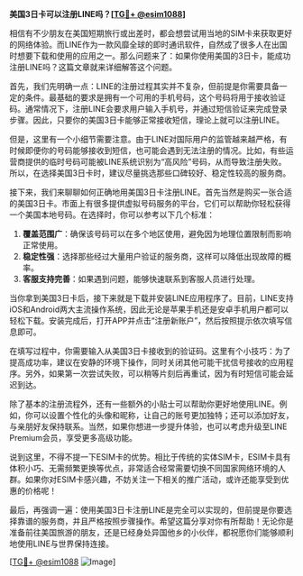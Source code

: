 **美国3日卡可以注册LINE吗？[[TG💪+ @esim1088](https://t.me/s/esim1088)]**

相信有不少朋友在美国短期旅行或出差时，都会想尝试用当地的SIM卡来获取更好的网络体验。而LINE作为一款风靡全球的即时通讯软件，自然成了很多人在出国时想要下载和使用的应用之一。那么问题来了：如果你使用美国的3日卡，能成功注册LINE吗？这篇文章就来详细解答这个问题。

首先，我们先明确一点：LINE的注册过程其实并不复杂，但前提是你需要具备一定的条件。最基础的要求是拥有一个可用的手机号码，这个号码将用于接收验证码。通常情况下，注册LINE会要求用户输入手机号，并通过短信验证来完成登录步骤。因此，只要你的美国3日卡能够正常接收短信，理论上就可以注册LINE。

但是，这里有一个小细节需要注意。由于LINE对国际用户的监管越来越严格，有时候即便你的号码能够接收到短信，也可能会遇到无法注册的情况。比如，有些运营商提供的临时号码可能被LINE系统识别为“高风险”号码，从而导致注册失败。所以，在选择美国3日卡时，建议尽量挑选那些口碑较好、稳定性较高的服务商。

接下来，我们来聊聊如何正确地用美国3日卡注册LINE。首先当然是购买一张合适的美国3日卡。市面上有很多提供虚拟号码服务的平台，它们可以帮助你轻松获得一个美国本地号码。在选择时，你可以参考以下几个标准：

1. **覆盖范围广**：确保该号码可以在多个地区使用，避免因为地理位置限制而影响正常使用。
2. **稳定性强**：选择那些经过大量用户验证的服务商，这样可以降低出现故障的概率。
3. **客服支持完善**：如果遇到问题，能够快速联系到客服人员进行处理。

当你拿到美国3日卡后，接下来就是下载并安装LINE应用程序了。目前，LINE支持iOS和Android两大主流操作系统，因此无论是苹果手机还是安卓手机用户都可以轻松下载。安装完成后，打开APP并点击“注册新账户”，然后按照提示依次填写信息即可。

在填写过程中，你需要输入从美国3日卡接收到的验证码。这里有个小技巧：为了提高成功率，建议在安静的环境下操作，同时关闭其他可能干扰信号接收的应用程序。另外，如果第一次尝试失败，可以稍等片刻后再重试，因为有时短信可能会延迟到达。

除了基本的注册流程外，还有一些额外的小贴士可以帮助你更好地使用LINE。例如，你可以设置个性化的头像和昵称，让自己的账号更加独特；还可以添加好友，与亲朋好友保持联系。当然，如果你想进一步提升体验，也可以考虑升级至LINE Premium会员，享受更多高级功能。

说到这里，不得不提一下ESIM卡的优势。相比于传统的实体SIM卡，ESIM卡具有体积小巧、无需频繁更换等优点，非常适合经常需要切换不同国家网络环境的人群。如果你对ESIM卡感兴趣，不妨关注一下相关的推广活动，或许还能享受到优惠的价格呢！

最后，再强调一遍：使用美国3日卡注册LINE是完全可以实现的，但前提是你要选择靠谱的服务商，并且严格按照步骤操作。希望这篇分享对你有所帮助！无论你是准备前往美国旅游的朋友，还是已经身处异国他乡的小伙伴，都祝愿你们能够顺利地使用LINE与世界保持连接。

[[TG💪+ @esim1088](https://t.me/s/esim1088) ![Image](https://i.postimg.cc/4NQfJmqS/Snipaste-2025-05-13-00-14-12.png)]